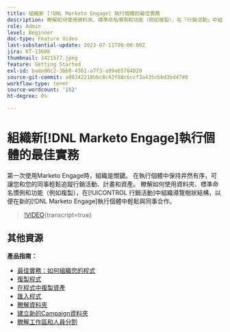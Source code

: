 ```yaml
---
title: 組織新 [!DNL Marketo Engage] 執行個體的最佳實務
description: 瞭解如何使用資料夾、標準命名慣例和功能（例如複製），在「行銷活動」中組織導覽樹狀結構，以便在新的Marketo Engage執行個體中輕鬆與同事合作。
role: Admin
level: Beginner
doc-type: Feature Video
last-substantial-update: 2023-07-11T00:00:00Z
jira: KT-13608
thumbnail: 3421577.jpeg
feature: Getting Started
exl-id: baded0c2-3bb0-4361-a7f3-a99a65784829
source-git-commit: a80342218bbc8c42f88c6ccf3a435cbbd3bd47d0
workflow-type: tm+mt
source-wordcount: '152'
ht-degree: 0%

---
```


# 組織新[!DNL Marketo Engage]執行個體的最佳實務

第一次使用Marketo Engage時，組織是關鍵。 在執行個體中保持井然有序，可讓您和您的同事輕鬆追蹤行銷活動、計畫和資產。 瞭解如何使用資料夾、標準命名慣例和功能（例如複製），在[!UICONTROL 行銷活動]中組織導覽樹狀結構，以便在新的[!DNL Marketo Engage]執行個體中輕鬆與同事合作。 

>[!VIDEO](https://video.tv.adobe.com/v/3421577/?learn=on){transcript=true}

## 其他資源

**產品指南：**

* [最佳實務：如何組織您的程式](https://experienceleague.adobe.com/docs/marketo/using/product-docs/core-marketo-concepts/programs/working-with-programs/best-practice-how-to-organize-your-programs.html?lang=zh-Hant)
* [復製程式](https://experienceleague.adobe.com/docs/marketo/using/product-docs/core-marketo-concepts/programs/working-with-programs/clone-a-program.html?lang=zh-Hant)
* [在程式中複製資產](https://experienceleague.adobe.com/docs/marketo/using/product-docs/core-marketo-concepts/programs/working-with-programs/clone-an-asset-in-a-program.html?lang=zh-Hant)
* [匯入程式](https://experienceleague.adobe.com/docs/marketo/using/product-docs/core-marketo-concepts/programs/working-with-programs/import-a-program.html?lang=zh-Hant)
* [瞭解資料夾](https://experienceleague.adobe.com/docs/marketo/using/product-docs/core-marketo-concepts/miscellaneous/understanding-folders.html?lang=zh-Hant)
* [建立新的Campaign資料夾](https://experienceleague.adobe.com/docs/marketo/using/product-docs/core-marketo-concepts/miscellaneous/create-new-campaign-folder.html?lang=zh-Hant)
* [瞭解工作區和人員分割](https://experienceleague.adobe.com/docs/marketo/using/product-docs/administration/workspaces-and-person-partitions/understanding-workspaces-and-person-partitions.html?lang=zh-Hant)
